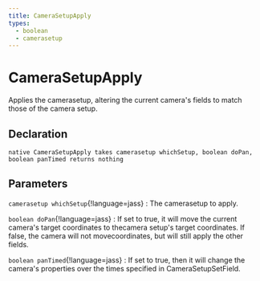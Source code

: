 ```yaml
---
title: CameraSetupApply
types:
  - boolean
  - camerasetup
---
```


# CameraSetupApply
Applies the camerasetup, altering the current camera's fields to match those of the camera setup.

## Declaration

```jass
native CameraSetupApply takes camerasetup whichSetup, boolean doPan, boolean panTimed returns nothing
```

## Parameters
`camerasetup whichSetup`{!language=jass}
: The camerasetup to apply.

`boolean doPan`{!language=jass}
: If set to true, it will move the current camera's target coordinates to thecamera setup's target coordinates. If false, the camera will not movecoordinates, but will still apply the other fields.

`boolean panTimed`{!language=jass}
: If set to true, then it will change the camera's properties over the times specified in CameraSetupSetField.
